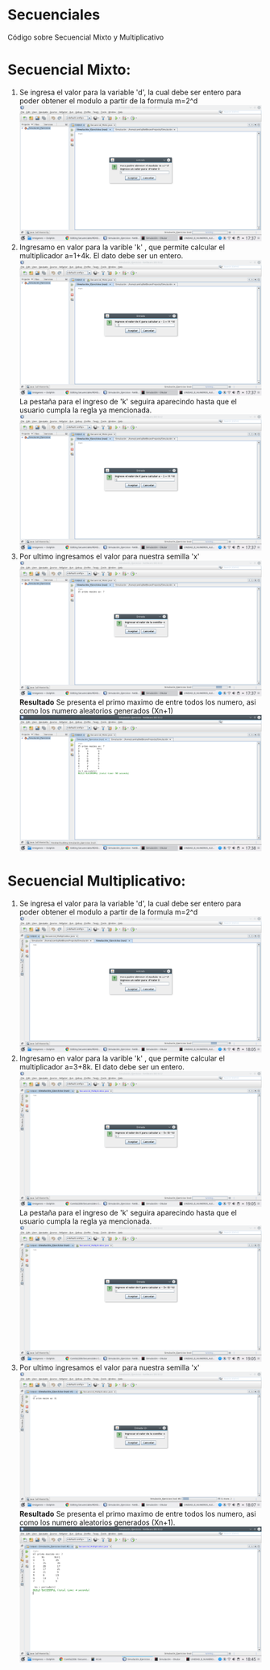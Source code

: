 # Secuenciales
Código sobre Secuencial Mixto y  Multiplicativo

# Secuencial Mixto: 
1. Se ingresa el valor para la variable 'd', la cual debe ser entero para poder obtener el modulo a partir de la formula
m=2^d
![img1](https://github.com/Camila2206/Secuenciales/blob/master/Mixto1.png) 
2. Ingresamo en valor para la varible 'k' , que permite calcular el multiplicador a=1+4k. El dato debe ser un entero.
![img2](https://github.com/Camila2206/Secuenciales/blob/master/Mixto2.png) 
La pestaña para el ingreso de 'k' seguira aparecindo hasta que el usuario cumpla la regla ya mencionada.
![img3](https://github.com/Camila2206/Secuenciales/blob/master/Mixto3.png) 
3. Por ultimo ingresamos el valor para nuestra semilla 'x'
![img4](https://github.com/Camila2206/Secuenciales/blob/master/Mixto4.png) 
**Resultado**
Se presenta el primo maximo de entre todos los numero, asi como los numero aleatorios generados (Xn+1)
![img5](https://github.com/Camila2206/Secuenciales/blob/master/Mixto5.png) 


# Secuencial Multiplicativo: 
1. Se ingresa el valor para la variable 'd', la cual debe ser entero para poder obtener el modulo a partir de la formula
m=2^d
![img6](https://github.com/Camila2206/Secuenciales/blob/master/Multiplicativo1.png) 
2. Ingresamo en valor para la varible 'k' , que permite calcular el multiplicador a=3+8k. El dato debe ser un entero.
![img7](https://github.com/Camila2206/Secuenciales/blob/master/Multiplicativo2.png) 
La pestaña para el ingreso de 'k' seguira aparecindo hasta que el usuario cumpla la regla ya mencionada.
![img8](https://github.com/Camila2206/Secuenciales/blob/master/Multiplicativo3.png) 
3. Por ultimo ingresamos el valor para nuestra semilla 'x'
![img9](https://github.com/Camila2206/Secuenciales/blob/master/Multiplicativo4.png) 
**Resultado**
Se presenta el primo maximo de entre todos los numero, asi como los numero aleatorios generados (Xn+1).
![img10](https://github.com/Camila2206/Secuenciales/blob/master/Multiplicativo5.png)  




